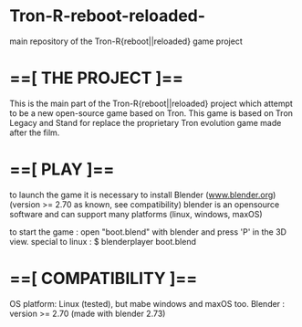 # Tron-R-reboot-reloaded-
main repository of the Tron-R{reboot||reloaded} game project

==[ THE PROJECT ]==
===================

This is the main part of the Tron-R{reboot||reloaded} project which attempt to be a new open-source game 
based on Tron. This game is based on Tron Legacy and Stand for replace the proprietary Tron evolution game 
made after the film.


==[ PLAY ]==
============

to launch the game it is necessary to install Blender (www.blender.org) (version >= 2.70 as known, see compatibility)
blender is an opensource software and can support many platforms (linux, windows, maxOS)

to start the game :
  open "boot.blend" with blender and press 'P' in the 3D view.
special to linux :
  $ blenderplayer boot.blend


==[ COMPATIBILITY ]==
=====================

OS platform: Linux (tested), but mabe windows and maxOS too.
Blender :  version >= 2.70  (made with blender 2.73)
